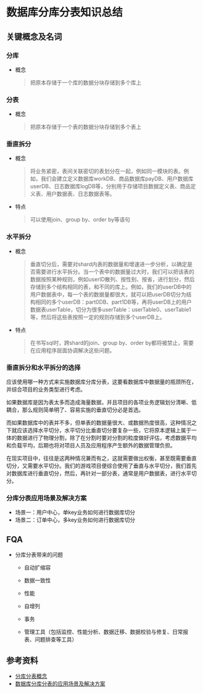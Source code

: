 # 数据库分库分表知识总结
## 关键概念及名词
### 分库
- 概念

  > 把原本存储于一个库的数据分块存储到多个库上
  
### 分表
- 概念

  > 把原本存储于一个表的数据分块存储到多个表上
  
### 垂直拆分
- 概念

  > 将业务紧密，表间关联密切的表划分在一起，例如同一模块的表。例如，我们会建立定义数据库workDB、商品数据库payDB、用户数据库userDB、日志数据库logDB等，分别用于存储项目数据定义表、商品定义表、用户数据表、日志数据表等。
  
- 特点

  > 可以使用join、group by、order by等语句
  
### 水平拆分
- 概念

  > 垂直切分后，需要对shard内表的数据量和增速进一步分析，以确定是否需要进行水平拆分。当一个表中的数据量过大时，我们可以把该表的数据按照某种规则，例如userID散列、按性别、按省，进行划分，然后存储到多个结构相同的表，和不同的库上。例如，我们的userDB中的用户数据表中，每一个表的数据量都很大，就可以把userDB切分为结构相同的多个userDB：part0DB、part1DB等，再将userDB上的用户数据表userTable，切分为很多userTable：userTable0、userTable1等，然后将这些表按照一定的规则存储到多个userDB上。
  
- 特点

  > 在书写sql时，跨shard的join、group by、order by都将被禁止，需要在应用程序层面协调解决这些问题。

### 垂直拆分和水平拆分的选择
应该使用哪一种方式来实施数据库分库分表，这要看数据库中数据量的瓶颈所在，并综合项目的业务类型进行考虑。

如果数据库是因为表太多而造成海量数据，并且项目的各项业务逻辑划分清晰、低耦合，那么规则简单明了、容易实施的垂直切分必是首选。

而如果数据库中的表并不多，但单表的数据量很大、或数据热度很高，这种情况之下就应该选择水平切分，水平切分比垂直切分要复杂一些，它将原本逻辑上属于一体的数据进行了物理分割，除了在分割时要对分割的粒度做好评估，考虑数据平均和负载平均，后期也将对项目人员及应用程序产生额外的数据管理负担。

在现实项目中，往往是这两种情况兼而有之，这就需要做出权衡，甚至既需要垂直切分，又需要水平切分。我们的游戏项目便综合使用了垂直与水平切分，我们首先对数据库进行垂直切分，然后，再针对一部分表，通常是用户数据表，进行水平切分。
### 分库分表应用场景及解决方案
- 场景一：用户中心，单key业务如何进行数据库切分
- 场景二：订单中心，多key业务如何进行数据库切分

## FQA
- 分库分表带来的问题

    - 自动扩缩容

    - 数据一致性

    - 性能

    - 自增列

    - 事务

    - 管理工具（包括监控、性能分析、数据迁移、数据校验与修复、日常报表、问题排查等工具）
  
  
## 参考资料
- [分库分表概念](https://www.cnblogs.com/junwangzhe/p/6420049.html)
- [数据库分库分表的应用场景及解决方案](https://blog.csdn.net/sunhuiliang85/article/details/78418546)
